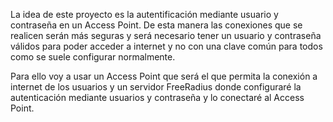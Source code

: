 La idea de este proyecto es la autentificación mediante usuario y contraseña en un Access Point. De esta manera las conexiones que se realicen serán más seguras y será necesario tener un usuario y contraseña válidos para poder acceder a internet y no con una clave común para todos como se suele configurar normalmente.  

Para ello voy a usar un Access Point que será el que permita la conexión a internet de los usuarios y un servidor FreeRadius donde configuraré la autenticación mediante usuarios y contraseña y lo conectaré al Access Point.
